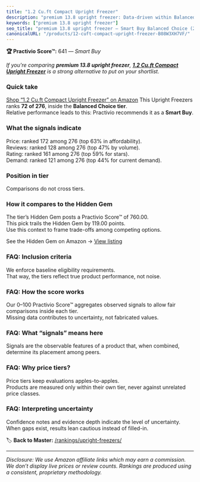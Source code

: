 ```yaml
---
title: "1.2 Cu.ft Compact Upright Freezer"
description: "premium 13.8 upright freezer: Data-driven within Balanced Choice ranking using the Practivio Score™. Positioned by quality, value, demand, findability, momentu…"
keywords: ["premium 13.8 upright freezer"]
seo_title: "premium 13.8 upright freezer — Smart Buy Balanced Choice (2025)"
canonicalURL: "/products/12-cuft-compact-upright-freezer-B08W3XH7VF/"
---
```


**🏆 Practivio Score™:** 641 — _Smart Buy_


*If you're comparing **premium 13.8 upright freezer**, **[1.2 Cu.ft Compact Upright Freezer](https://www.amazon.com/dp/B08W3XH7VF?tag=practivio-20)** is a strong alternative to put on your shortlist.*
### Quick take
[Shop “1.2 Cu.ft Compact Upright Freezer” on Amazon](https://www.amazon.com/dp/B08W3XH7VF?tag=practivio-20)
This Upright Freezers ranks **72 of 276**, inside the **Balanced Choice tier**.  
Relative performance leads to this: Practivio recommends it as a **Smart Buy**.

### What the signals indicate
Price: ranked 172 among 276 (top 63% in affordability).  
Reviews: ranked 128 among 276 (top 47% by volume).  
Rating: ranked 161 among 276 (top 59% for stars).  
Demand: ranked 121 among 276 (top 44% for current demand).

### Position in tier
Comparisons do not cross tiers.

### How it compares to the Hidden Gem
The tier’s Hidden Gem posts a Practivio Score™ of 760.00.  
This pick trails the Hidden Gem by 119.00 points.  
Use this context to frame trade-offs among competing options.  

See the Hidden Gem on Amazon → [View listing](https://www.amazon.com/dp/B08P6CS4SW?tag=practivio-20)

### FAQ: Inclusion criteria
We enforce baseline eligibility requirements.  
That way, the tiers reflect true product performance, not noise.

### FAQ: How the score works
Our 0–100 Practivio Score™ aggregates observed signals to allow fair comparisons inside each tier.  
Missing data contributes to uncertainty, not fabricated values.

### FAQ: What “signals” means here
Signals are the observable features of a product that, when combined, determine its placement among peers.

### FAQ: Why price tiers?
Price tiers keep evaluations apples-to-apples.  
Products are measured only within their own tier, never against unrelated price classes.

### FAQ: Interpreting uncertainty
Confidence notes and evidence depth indicate the level of uncertainty.  
When gaps exist, results lean cautious instead of filled-in.


🏷️ **Back to Master:** [/rankings/upright-freezers/](/rankings/upright-freezers/)

---
_Disclosure: We use Amazon affiliate links which may earn a commission. We don’t display live prices or review counts. Rankings are produced using a consistent, proprietary methodology._

